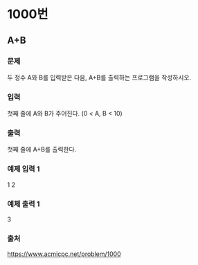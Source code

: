# 1000번
## A+B
### 문제
두 정수 A와 B를 입력받은 다음, A+B를 출력하는 프로그램을 작성하시오.

### 입력
첫째 줄에 A와 B가 주어진다. (0 < A, B < 10)

### 출력
첫째 줄에 A+B를 출력한다.

### 예제 입력 1
1 2

### 예체 출력 1
3

### 출처
https://www.acmicpc.net/problem/1000